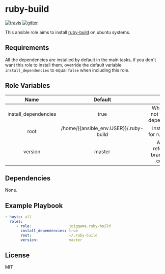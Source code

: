 ruby-build
=========

[![travis](https://img.shields.io/travis/joiggama/ansible-ruby-build/master.svg)](https://travis-ci.org/joiggama/ansible-ruby-build)
[![gitter](https://badges.gitter.im/Join%20Chat.svg)](https://gitter.im/joiggama/ansible-ruby-build)

This ansible role aims to install [ruby-build](https://github.com/sstephenson/ruby-build) on ubuntu systems.

Requirements
------------

All the dependencies are installed by default in the main tasks, if you don't want this role to install them, override the default variable `install_dependencies` to equal `false` when including this role.


Role Variables
--------------

| Name                 | Default                                |                                        |
|:--------------------:|:--------------------------------------:|:--------------------------------------:|
| install_dependencies | true                                   | Whether or not to install dependencies |
| root                 | /home/{{ansible_env.USER}}/.ruby-build | Install path for ruby-build            |
| version              | master                                 | Any git reference: branch, tag, commit |

Dependencies
------------

None.

Example Playbook
----------------

```yml
- hosts: all
  roles:
     - role:                 joiggama.ruby-build
       install_dependencies: true
       root:                 ~/.ruby-build
       version:              master
```

License
-------

MIT
